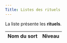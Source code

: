```yaml
---
Title: Listes des rituels
---
```

La liste présente les **rituels**.

| Nom du sort | Niveau | 
|:------------|:------:|